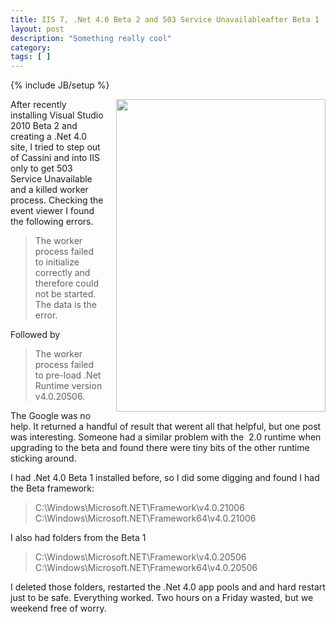 ```yaml
---
title: IIS 7, .Net 4.0 Beta 2 and 503 Service Unavailableafter Beta 1
layout: post
description: "Something really cool"
category:
tags: [ ] 
---
```

{% include JB/setup %}



<p><a href="http://www.flickr.com/photos/calitomshots/2789088006/sizes/m/"><img style="border-right-width: 0px; margin: 0px 0px 0px 20px; display: inline; border-top-width: 0px; border-bottom-width: 0px; border-left-width: 0px" title="" border="0" alt="" align="right" src="http://farm4.static.flickr.com/3182/2789088006_3b26f9477f.jpg" width="335" height="500" /></a> After recently installing Visual Studio 2010 Beta 2 and creating a .Net 4.0 site, I tried to step out of Cassini and into IIS only to get 503 Service Unavailable and a killed worker process. Checking the event viewer I found the following errors.</p>  <blockquote>   <p>The worker process failed to initialize correctly and therefore could not be started.&#160; The data is the error.</p> </blockquote>  <p>Followed by</p>  <blockquote>   <p>The worker process failed to pre-load .Net Runtime version v4.0.20506.</p> </blockquote>  <p>The Google was no help. It returned a handful of result that werent all that helpful, but one post was interesting. Someone had a similar problem with the&#160; 2.0 runtime when upgrading to the beta and found there were tiny bits of the other runtime sticking around. </p>  <p>I had .Net 4.0 Beta 1 installed before, so I did some digging and found I had the Beta framework:</p>  <blockquote>   <p>C:\Windows\Microsoft.NET\Framework\v4.0.21006      <br />C:\Windows\Microsoft.NET\Framework64\v4.0.21006</p> </blockquote>  <p>I also had folders from the Beta 1</p>  <blockquote>   <p>C:\Windows\Microsoft.NET\Framework\v4.0.20506      <br />C:\Windows\Microsoft.NET\Framework64\v4.0.20506</p> </blockquote>  <p>I deleted those folders, restarted the .Net 4.0 app pools and and hard restart just to be safe. Everything worked. Two hours on a Friday wasted, but we weekend free of worry. </p>
